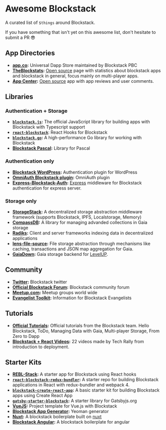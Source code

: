 # Awesome Blockstack

A curated list of `$things` around Blockstack.

If you have something that isn't yet on this awesome list, don't hesitate to submit a PR :sunglasses:


## App Directories

* **[app.co](https://app.co/blockstack):** Universal Dapp Store maintained by Blockstack PBC
* **[TheBlockstats](https://theblockstats.com/):** [Open source](https://github.com/vrepsys/blockstats-page) page with statistics about blockstack apps and blockstack in general, focus mainly on multi-player apps.
* **[App Center](https://app-center.openintents.org/):** [Open source](https://gitlab.com/friedger/app-center) app with app reviews and user comments.

## Libraries
### Authentication + Storage
* **[`blockstack.js`](https://github.com/blockstack/blockstack.js):** The official JavaScript library for building apps with Blockstack with Typescript support
* **[`react-blockstack`](https://github.com/njordhov/react-blockstack)**: React Hooks for Blockstack
* **[`blockstack.go`](https://github.com/jackzampolin/blockstack.go):** A high-performance Go library for working with Blockstack
* **[Blockstack Pascal](https://github.com/blackholeorganization/BlockstackPascal):** Library for Pascal

### Authentication only
* **[Blockstack WordPress](https://github.com/saul-avikar/wordpress-blockstack-sso):** Authentication plugin for WordPress
* **[OmniAuth Blockstack plugin](https://github.com/blockstack/omniauth-blockstack):** OmniAuth plugin
* **[Express-Blockstack-Auth](https://gitlab.com/MyLens/express-blockstack-auth):** [Express](https://github.com/expressjs/express) middleware for Blockstack authentication for express server.

### Storage only
* **[StorageStack](https://github.com/jorishermans/storagestack):** A decentralized storage abstraction middleware framework (supports Blockstack, IPFS, Localstorage, Memory)
* **[CompassDB](https://github.com/eder-ai/compass-db):** A library for managing advanded collections in Gaia storage
* **[Radiks](https://github.com/blockstack-radiks/):** Client and server frameworks indexing data in decentralized applications
* **[lens-file-source](https://gitlab.com/MyLens/lens-file-source):** File storage abstraction through mechanisms like caching, transactions and JSON map aggregation for Gaia.  
* **[GaiaDown](https://github.com/AcidLeroy/gaiadown-ts):** Gaia storage backend for [LevelUP](https://github.com/Level/levelup).


## Community

* **[Twitter](https://twitter.com/blockstack):** Blockstack twitter
* **[Official Blockstack Forum](https://forum.blockstack.org):** Blockstack community forum
* **[Meetup.com](https://www.meetup.com/topics/blockstack/all):** Meetup groups world wide
* **[Evangelist Toolkit](https://forum.blockstack.org/t/evangelist-toolkit/4969):** Information for Blockstack Evangelists

## Tutorials
* **[Official Tutorials](https://blockstack.org/tutorials):** Official tutorials from the Blockstack team.  Hello Blockstack, ToDo, Managing Data with Gaia, Multi-player Storage, From Zero to Dapp
* **[Blockstack + React Videos](https://www.youtube.com/playlist?list=PLDQHh6RjV5oUJNbtnzV11VVghiJTPJ5Wv):** 22 videos made by Tech Rally from introduction to deployment.

## Starter Kits
* **[REBL-Stack](https://github.com/REBL-Stack/starter-app):** A starter app for Blockstack using React hooks
* **[`react-blockstack-redux-bundler`](https://github.com/aulneau/react-blockstack-redux-bundler):** A starter repo for building Blockstack applications in React with redux-bundler and webpack 4. 
* **[`blockstack-create-react-app`](https://github.com/benoror/blockstack-create-react-app):** A basic starter kit for building Blockstack apps using Create React App
* **[`gatsby-starter-blockstack`](https://github.com/friedger/gatsby-starter-blockstack):** A starter library for Gatsbyjs.org
* **[VueJS](https://github.com/turinglabsorg/Vuejs-Blockstack):** Project template for Vue.js with Blockstack
* **[Blockstack App Generator](https://github.com/blockstack/blockstack-app-generator):** Yeoman generator
* **[Nuxt](https://github.com/iwouldrathercode/nuxt-blockstack-starter):** A blockstack boilerplate built on [nuxt](https://nuxtjs.org/)
* **[Blockstack Angular](https://github.com/BlockSurvey/blockstack-angular):** A blockstack boilerplate for angular
